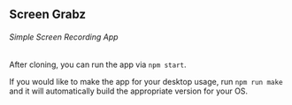 ## Screen Grabz
###### Simple Screen Recording App

After cloning, you can run the app via `npm start`.

If you would like to make the app for your desktop usage, run `npm run make` and it will automatically build the appropriate version for your OS.